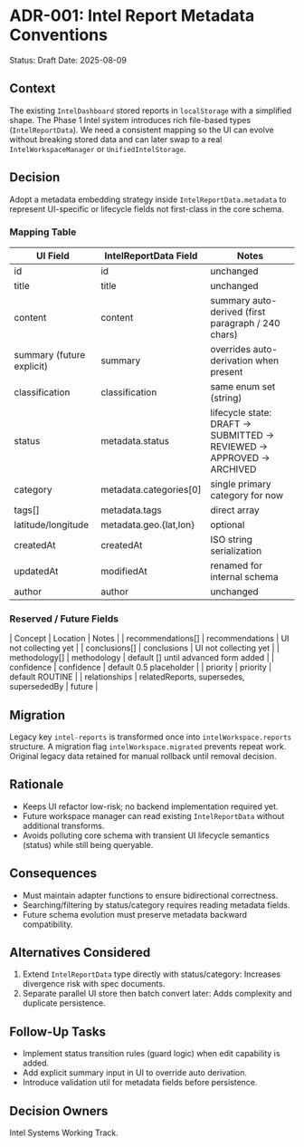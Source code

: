 # ADR-001: Intel Report Metadata Conventions

Status: Draft
Date: 2025-08-09

## Context
The existing `IntelDashboard` stored reports in `localStorage` with a simplified shape. The Phase 1 Intel system introduces rich file-based types (`IntelReportData`). We need a consistent mapping so the UI can evolve without breaking stored data and can later swap to a real `IntelWorkspaceManager` or `UnifiedIntelStorage`.

## Decision
Adopt a metadata embedding strategy inside `IntelReportData.metadata` to represent UI-specific or lifecycle fields not first-class in the core schema.

### Mapping Table
| UI Field | IntelReportData Field | Notes |
|----------|-----------------------|-------|
| id | id | unchanged |
| title | title | unchanged |
| content | content | summary auto-derived (first paragraph / 240 chars) |
| summary (future explicit) | summary | overrides auto-derivation when present |
| classification | classification | same enum set (string) |
| status | metadata.status | lifecycle state: DRAFT → SUBMITTED → REVIEWED → APPROVED → ARCHIVED |
| category | metadata.categories[0] | single primary category for now |
| tags[] | metadata.tags | direct array |
| latitude/longitude | metadata.geo.{lat,lon} | optional |
| createdAt | createdAt | ISO string serialization |
| updatedAt | modifiedAt | renamed for internal schema |
| author | author | unchanged |

### Reserved / Future Fields
| Concept | Location | Notes |
| recommendations[] | recommendations | UI not collecting yet |
| conclusions[] | conclusions | UI not collecting yet |
| methodology[] | methodology | default [] until advanced form added |
| confidence | confidence | default 0.5 placeholder |
| priority | priority | default ROUTINE |
| relationships | relatedReports, supersedes, supersededBy | future |

## Migration
Legacy key `intel-reports` is transformed once into `intelWorkspace.reports` structure. A migration flag `intelWorkspace.migrated` prevents repeat work. Original legacy data retained for manual rollback until removal decision.

## Rationale
- Keeps UI refactor low-risk; no backend implementation required yet.
- Future workspace manager can read existing `IntelReportData` without additional transforms.
- Avoids polluting core schema with transient UI lifecycle semantics (status) while still being queryable.

## Consequences
- Must maintain adapter functions to ensure bidirectional correctness.
- Searching/filtering by status/category requires reading metadata fields.
- Future schema evolution must preserve metadata backward compatibility.

## Alternatives Considered
1. Extend `IntelReportData` type directly with status/category: Increases divergence risk with spec documents.
2. Separate parallel UI store then batch convert later: Adds complexity and duplicate persistence.

## Follow-Up Tasks
- Implement status transition rules (guard logic) when edit capability is added.
- Add explicit summary input in UI to override auto derivation.
- Introduce validation util for metadata fields before persistence.

## Decision Owners
Intel Systems Working Track.
